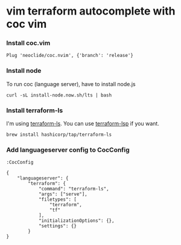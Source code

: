 # vim terraform autocomplete with coc vim

### Install coc.vim

```
Plug 'neoclide/coc.nvim', {'branch': 'release'}
```


### Install node

To run coc (language server), have to install node.js

```
curl -sL install-node.now.sh/lts | bash
```

### Install terraform-ls

I'm using [terraform-ls](https://github.com/hashicorp/terraform-ls). You can use [terraform-lsp]() if you want.

```
brew install hashicorp/tap/terraform-ls
```

### Add languageserver config to CocConfig

```
:CocConfig
```

```
{
	"languageserver": {
		"terraform": {
			"command": "terraform-ls",
			"args": ["serve"],
			"filetypes": [
				"terraform",
				"tf"
			],
			"initializationOptions": {},
			"settings": {}
		}
}
```
